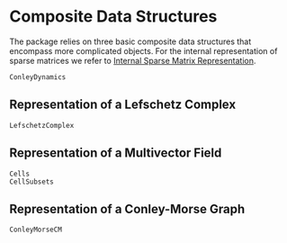 # Composite Data Structures

The package relies on three basic composite data structures that
encompass more complicated objects. For the internal representation
of sparse matrices we refer to
[Internal Sparse Matrix Representation](@ref).

```@docs
ConleyDynamics
```

## Representation of a Lefschetz Complex 

```@docs
LefschetzComplex
```

## Representation of a Multivector Field

```@docs
Cells
CellSubsets
```

## Representation of a Conley-Morse Graph

```@docs
ConleyMorseCM
```


